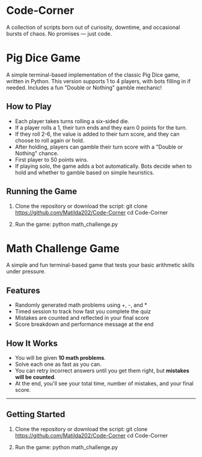 # Code-Corner
A collection of scripts born out of curiosity, downtime, and occasional bursts of chaos. No promises — just code.

# Pig Dice Game
A simple terminal-based implementation of the classic Pig Dice game, written in Python. This version supports 1 to 4 players, with  bots filling in if needed. Includes a fun "Double or Nothing" gamble mechanic!

## How to Play
- Each player takes turns rolling a six-sided die.
- If a player rolls a 1, their turn ends and they earn 0 points for the turn.
- If they roll 2-6, the value is added to their turn score, and they can choose to roll again or hold.
- After holding, players can gamble their turn score with a "Double or Nothing" chance.
- First player to 50 points wins.
- If playing solo, the game adds a bot automatically. Bots decide when to hold and whether to gamble based on simple heuristics.

## Running the Game
1. Clone the repository or download the script:
     git clone https://github.com/Matilda202/Code-Corner
     cd Code-Corner

2. Run the game:
     python math_challenge.py

# Math Challenge Game
A simple and fun terminal-based game that tests your basic arithmetic skills under pressure.

## Features
- Randomly generated math problems using +, -, and *
- Timed session to track how fast you complete the quiz
- Mistakes are counted and reflected in your final score
- Score breakdown and performance message at the end

## How It Works
- You will be given **10 math problems**.
- Solve each one as fast as you can.
- You can retry incorrect answers until you get them right, but **mistakes will be counted**.
- At the end, you'll see your total time, number of mistakes, and your final score.
---

## Getting Started

1. Clone the repository or download the script:
     git clone https://github.com/Matilda202/Code-Corner
     cd Code-Corner

2. Run the game:
     python math_challenge.py
